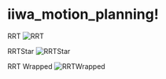 # iiwa_motion_planning!

RRT
![RRT](https://github.com/junglator/iiwa_motion_planning/assets/46628685/a13e75ab-e825-433e-a222-1f17d59b4c42)

RRTStar
![RRTStar](https://github.com/junglator/iiwa_motion_planning/assets/46628685/926e05b2-b0b1-4f88-8832-0d388bf886c9)

RRT Wrapped
![RRTWrapped](https://github.com/junglator/iiwa_motion_planning/assets/46628685/2b2af872-382c-4350-b2d2-d3bd46a010b9)
